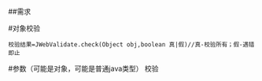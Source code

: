 ##需求

#对象校验

```
校验结果=JWebValidate.check(Object obj,boolean 真|假)//真-校验所有；假-遇错即止

```


#参数（可能是对象，可能是普通java类型） 校验


